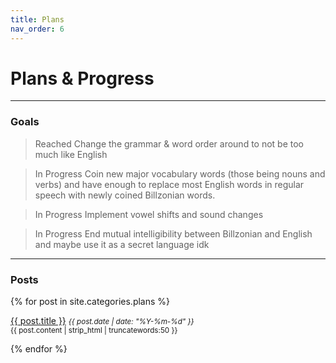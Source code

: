 ```yaml
---
title: Plans
nav_order: 6
---
```


# Plans & Progress

-----
### Goals
> <span class="label label-green">Reached</span>
> Change the grammar & word order around to not be too much like English

> <span class="label label-yellow">In Progress</span>
> Coin new major vocabulary words (those being nouns and verbs) and have
> enough to replace most English words in regular speech with newly coined Billzonian words.

> <span class="label label-yellow">In Progress</span>
> Implement vowel shifts and sound changes

> <span class="label label-yellow">In Progress</span>
> End mutual intelligibility between Billzonian and English
> and maybe use it as a secret language idk

-----
### Posts

{% for post in site.categories.plans %}
  <p>
    <a href="{{ post.url | relative_url }}">{{ post.title }}</a> <small><em>{{ post.date | date: "%Y-%m-%d" }}</em></small>
    <br>
    <small>{{ post.content | strip_html | truncatewords:50 }}</small>
  </p>
{% endfor %}
